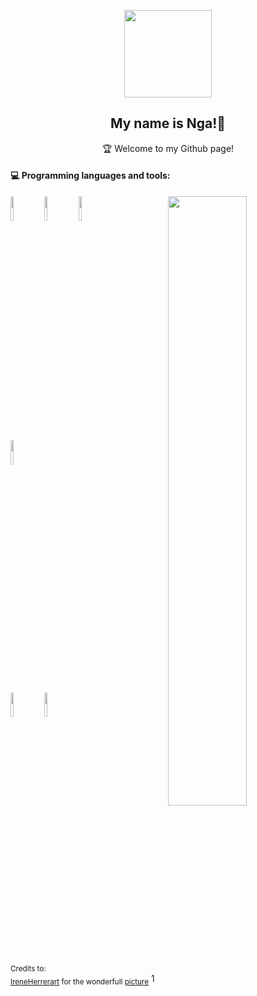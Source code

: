 

<p align="center">
  <img width="140" src="https://user-images.githubusercontent.com/6661165/91657958-61b4fd00-eb00-11ea-9def-dc7ef5367e34.png" />
  <h2 align="center">My name is Nga!👋 </h2>
  <p align="center">🏆 Welcome to my Github page!</p>
</p>





#### :computer: Programming languages and tools: 
<p>
	<img width="50%" align="right" src="https://github-readme-stats.vercel.app/api?username=FernandoRoldan93&show_icons=true&hide_border=true" />

<code><img width="10%" src="https://i.pinimg.com/564x/53/19/88/5319885958f89815e5431363f39ff937.jpg"></code>
<code><img width="10%" src="https://i.pinimg.com/564x/8e/f5/af/8ef5af1cacebb410d490cbcad4ea85f3.jpg"></code>
<code><img width="10%" src="https://www.vectorlogo.zone/logos/mysql/mysql-ar21.svg"></code>
<br/>
<code><img width="10%" src="https://www.vectorlogo.zone/logos/mongodb/mongodb-ar21.svg"></code>

<code><img width="10%" src="https://i.pinimg.com/564x/fe/63/63/fe6363c5220b137f918ccfeadc0ec888.jpg"></code>
<code><img width="10%" src="https://i.pinimg.com/564x/1e/6b/e9/1e6be929f78b0900fa607c1d1c5df960.jpg"></code>


<br />

</p>

<sub>Credits to: <br/>[IreneHerrerart](https://www.artstation.com/ireneherrera) for the wonderfull [picture](https://github.com/FernandoRoldan93/FernandoRoldan93/blob/master/cover_image.jpg)</sub>
1
